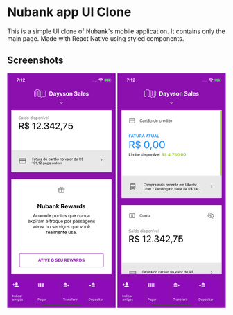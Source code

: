 # Nubank app UI Clone

This is a simple UI clone of Nubank's mobile application. It contains only the main page. Made with React Native using styled components.

## Screenshots

<img src=".github/assets/01.png" width="250px" /> <img src=".github/assets/02.png" width="250px" />
